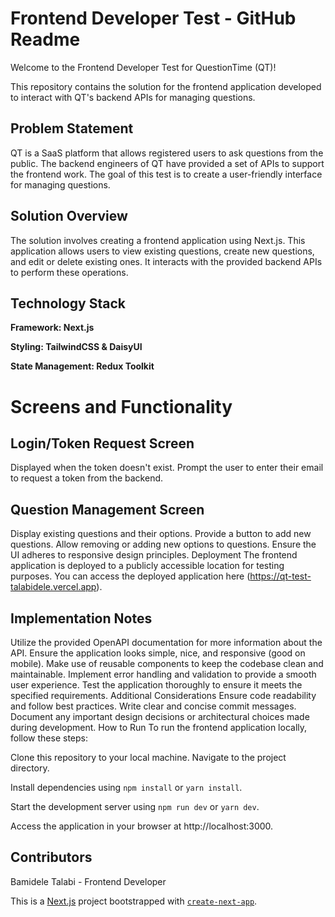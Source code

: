 
# Frontend Developer Test - GitHub Readme
Welcome to the Frontend Developer Test for QuestionTime (QT)!

This repository contains the solution for the frontend application developed to interact with QT's backend APIs for managing questions.

## Problem Statement
QT is a SaaS platform that allows registered users to ask questions from the public. The backend engineers of QT have provided a set of APIs to support the frontend work. The goal of this test is to create a user-friendly interface for managing questions.

## Solution Overview
The solution involves creating a frontend application using Next.js. This application allows users to view existing questions, create new questions, and edit or delete existing ones. It interacts with the provided backend APIs to perform these operations.

## Technology Stack

**Framework: Next.js**

**Styling: TailwindCSS & DaisyUI**

**State Management: Redux Toolkit**


# Screens and Functionality

## Login/Token Request Screen
Displayed when the token doesn't exist.
Prompt the user to enter their email to request a token from the backend.

## Question Management Screen
Display existing questions and their options.
Provide a button to add new questions.
Allow removing or adding new options to questions.
Ensure the UI adheres to responsive design principles.
Deployment
The frontend application is deployed to a publicly accessible location for testing purposes. You can access the deployed application here (https://qt-test-talabidele.vercel.app).

## Implementation Notes

Utilize the provided OpenAPI documentation for more information about the API.
Ensure the application looks simple, nice, and responsive (good on mobile).
Make use of reusable components to keep the codebase clean and maintainable.
Implement error handling and validation to provide a smooth user experience.
Test the application thoroughly to ensure it meets the specified requirements.
Additional Considerations
Ensure code readability and follow best practices.
Write clear and concise commit messages.
Document any important design decisions or architectural choices made during development.
How to Run
To run the frontend application locally, follow these steps:

Clone this repository to your local machine.
Navigate to the project directory.

Install dependencies using ```npm install``` or ```yarn install```.

Start the development server using ```npm run dev``` or ```yarn dev```.

Access the application in your browser at http://localhost:3000.

## Contributors
Bamidele Talabi - Frontend Developer


This is a [Next.js](https://nextjs.org/) project bootstrapped with [`create-next-app`](https://github.com/vercel/next.js/tree/canary/packages/create-next-app).


